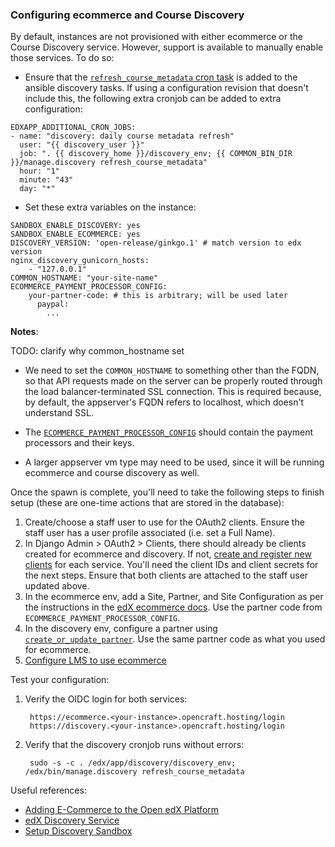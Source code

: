 ### Configuring ecommerce and Course Discovery

By default, instances are not provisioned with either ecommerce or the Course Discovery
service. However, support is available to manually enable those services. To do so:

* Ensure that the [`refresh_course_metadata` cron task](https://github.com/open-craft/configuration/blob/c1e576eabefea82d21d7785810126e39752cd14e/playbooks/roles/discovery/tasks/main.yml)
  is added to the ansible discovery tasks. If using a configuration revision
  that doesn't include this, the following extra cronjob can be added to extra
  configuration:

```
EDXAPP_ADDITIONAL_CRON_JOBS:
- name: "discovery: daily course metadata refresh"
  user: "{{ discovery_user }}"
  job: ". {{ discovery_home }}/discovery_env; {{ COMMON_BIN_DIR }}/manage.discovery refresh_course_metadata"
  hour: "1"
  minute: "43"
  day: "*"
```

* Set these extra variables on the instance:

```
SANDBOX_ENABLE_DISCOVERY: yes
SANDBOX_ENABLE_ECOMMERCE: yes
DISCOVERY_VERSION: 'open-release/ginkgo.1' # match version to edx version
nginx_discovery_gunicorn_hosts:
    - "127.0.0.1"
COMMON_HOSTNAME: "your-site-name"
ECOMMERCE_PAYMENT_PROCESSOR_CONFIG:
    your-partner-code: # this is arbitrary; will be used later
      paypal:
        ...
```

**Notes**:

TODO: clarify why common_hostname set
* We need to set the `COMMON_HOSTNAME` to something other than the FQDN, so
  that API requests made on the server can be properly routed through the load
  balancer-terminated SSL connection.  This is required because, by default, the
  appserver's FQDN refers to localhost, which doesn't understand SSL.
* The [`ECOMMERCE_PAYMENT_PROCESSOR_CONFIG`](https://github.com/edx/configuration/blob/d68bf51d7b8403bdad09dc764af5ebafe16d7309/playbooks/roles/ecommerce/defaults/main.yml#L103)
  should contain the payment processors and their keys.


* A larger appserver vm type may need to be used, since it will be running
  ecommerce and course discovery as well.

Once the spawn is complete, you'll need to take the following steps to finish setup
(these are one-time actions that are stored in the database):

1. Create/choose a staff user to use for the OAuth2 clients.
   Ensure the staff user has a user profile associated (i.e. set a Full Name).
1. In Django Admin > OAuth2 > Clients, there should already be clients created
   for ecommerce and discovery.
   If not, [create and register new clients](http://edx.readthedocs.io/projects/edx-installing-configuring-and-running/en/latest/ecommerce/install_ecommerce.html#configure-edx-openid-connect-oidc)
   for each service.  You'll need the client IDs and client secrets for the next
   steps.
   Ensure that both clients are attached to the staff user updated above.
1. In the ecommerce env, add a Site, Partner, and Site Configuration as per the
   instructions in the [edX ecommerce docs](http://edx.readthedocs.io/projects/edx-installing-configuring-and-running/en/latest/ecommerce/install_ecommerce.html#add-another-site-partner-and-site-configuration).
   Use the partner code from `ECOMMERCE_PAYMENT_PROCESSOR_CONFIG`.
1. In the discovery env, configure a partner using
   [`create_or_update_partner`](https://github.com/edx/course-discovery/blob/master/course_discovery/apps/core/management/commands/create_or_update_partner.py).
   Use the same partner code as what you used for ecommerce.
1. [Configure LMS to use ecommerce](http://edx.readthedocs.io/projects/edx-installing-configuring-and-running/en/latest/ecommerce/install_ecommerce.html#switch-from-shoppingcart-to-e-commerce)

Test your configuration:

1. Verify the OIDC login for both services:

        https://ecommerce.<your-instance>.opencraft.hosting/login
        https://discovery.<your-instance>.opencraft.hosting/login

1. Verify that the discovery cronjob runs without errors:

        sudo -s -c . /edx/app/discovery/discovery_env; /edx/bin/manage.discovery refresh_course_metadata

Useful references:

* [Adding E-Commerce to the Open edX Platform](http://edx.readthedocs.io/projects/edx-installing-configuring-and-running/en/latest/ecommerce/install_ecommerce.html)
* [edX Discovery Service](http://edx-discovery.readthedocs.io/)
* [Setup Discovery Sandbox](https://openedx.atlassian.net/wiki/spaces/EDUCATOR/pages/162488548/Setup+Discovery+Sandbox)
